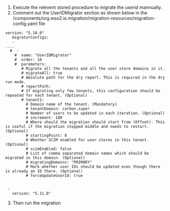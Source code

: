 1. Execute the relevent stored procedure to migrate the userid mannually.
2. Comment out the UserIDMigrator section as shown below in the <identity-migration-resources>/components/org.wso2.is.migration/migration-resources/migration-config.yaml file
```
version: "5.10.0"
   migratorConfigs:
   -
....
  #  -
    #  name: "UserIDMigrator"
    #  order: 10
    #  parameters:
       # Migrate all the tenants and all the user store domains in it.
       # migrateAll: true
       # Absolute path for the dry report. This is required in the dry run mode.
       # reportPath:
       # If migrating only few tenants, this configuration should be repeated for each tenant. (Optional)
       # tenant1:
         # Domain name of the tenant. (Mandatory)
         # tenantDomain: carbon.super
         # Number of users to be updated in each iteration. (Optional)
         # increment: 100
         # Where should the migration should start from (Offset). This is useful if the migration stopped middle and needs to restart. (Optional)
         # startingPoint: 0
         # Whether SCIM enabled for user stores in this tenant. (Optional)
         # scimEnabled: false
         # List of comma separated domain names which should be migrated in this domain. (Optional)
         # migratingDomains: "PRIMARY"
         # Mark whether user IDs should be updated even though there is already an ID there. (Optional)
         # forceUpdateUserId: true


 -
   version: "5.11.0"
```
3. Then run the migration